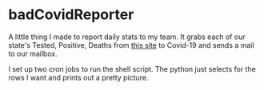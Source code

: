 # badCovidReporter

A little thing I made to report daily stats to my team. It grabs each of our state's Tested, Positive, Deaths from [this site](coronavirusapi.com/states.csv) to Covid-19 and sends a mail to our mailbox.

I set up two cron jobs to run the shell script. The python just selects for the rows I want and prints out a pretty picture.
